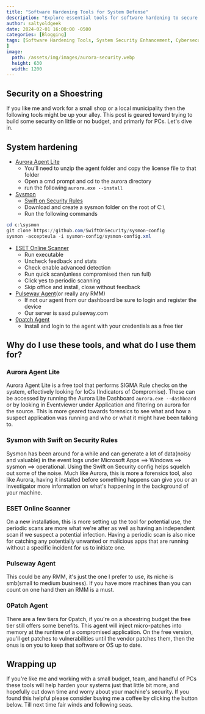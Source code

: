 ```yaml
---
title: "Software Hardening Tools for System Defense"
description: "Explore essential tools for software hardening to secure your system. Learn the setup for Aurora Agent Lite, Sysmon, and more to defend against threats."
author: saltyoldgeek
date: 2024-02-01 16:00:00 -0500
categories: [Blogging]
tags: [Software Hardening Tools, System Security Enhancement, Cybersecurity Best Practices, Malware Prevention Techniques, Computer Forensics Tools
]
image:
  path: /assets/img/images/aurora-security.webp
  height: 630
  width: 1200
---
```


## Security on a Shoestring

If you like me and work for a small shop or a local municipality then the following tools might be up your alley. This post is geared toward trying to build some security on little or no budget, and primarly for PCs. Let's dive in.

## System hardening

- [Aurora Agent Lite](https://www.nextron-systems.com/aurora/)
  - You'll need to unzip the agent folder and copy the license file to that folder
  - Open a cmd prompt and cd to the aurora directory
  - run the following ```aurora.exe --install```
- [Sysmon](https://learn.microsoft.com/en-us/sysinternals/downloads/sysmon)
  - [Swift on Security Rules](https://github.com/SwiftOnSecurity/sysmon-config)
  - Download and create a sysmon folder on the root of C:\
  - Run the following commands

```powershell
cd c:\sysmon
git clone https://github.com/SwiftOnSecurity/sysmon-config
sysmon -accepteula -i sysmon-config/sysmon-config.xml
```

- [ESET Online Scanner](https://www.eset.com/us/home/online-scanner/)
  - Run executable
  - Uncheck feedback and stats
  - Check enable advanced detection
  - Run quick scan(unless compromised then run full)
  - Click yes to periodic scanning
  - Skip office and install, close without feedback
- [Pulseway Agent](https://www.pulseway.com/downloads)(or really any RMM)
  - If not our agent from our dashboard be sure to login and register the device
  - Our server is sasd.pulseway.com
- [0patch Agent](https://dist.0patch.com/download/latestagent)
  - Install and login to the agent with your credentials as a free tier

## Why do I use these tools, and what do I use them for?

### Aurora Agent Lite

Aurora Agent Lite is a free tool that performs SIGMA Rule checks on the system, effectively looking for IoCs (Indicators of Compromise). These can be accessed by running the Aurora Lite Dashboard ```aurora.exe --dashboard``` or by looking in Eventviewer under Application and filtering on aurora for the source. This is more geared towards forensics to see what and how a suspect application was running and who or what it might have been talking to.

### Sysmon with Swift on Security Rules

Sysmon has been around for a while and can generate a lot of data(noisy and valuable) in the event logs under Microsoft Apps ==> Windows ==> sysmon ==> operational. Using the Swift on Security config helps squelch out some of the noise. Much like Aurora, this is more a forensics tool, also like Aurora, having it installed before something happens can give you or an investigator more information on what's happening in the background of your machine.

### ESET Online Scanner

On a new installation, this is more setting up the tool for potential use, the periodic scans are more what we're after as well as having an independent scan if we suspect a potential infection. Having a periodic scan is also nice for catching any potentially unwanted or malicious apps that are running without a specific incident for us to initiate one.

### Pulseway Agent

This could be any RMM, it's just the one I prefer to use, its niche is smb(small to medium business). If you have more machines than you can count on one hand then an RMM is a must.

### 0Patch Agent

There are a few tiers for 0patch, if you're on a shoestring budget the free tier still offers some benefits. This agent will inject micro-patches into memory at the runtime of a compromised application. On the free version, you'll get patches to vulnerabilities until the vendor patches them, then the onus is on you to keep that software or OS up to date.

## Wrapping up

If you're like me and working with a small budget, team, and handful of PCs these tools will help harden your systems just that little bit more, and hopefully cut down time and worry about your machine's security.  If you found this helpful please consider buying me a coffee by clicking the button below. Till next time fair winds and following seas.
